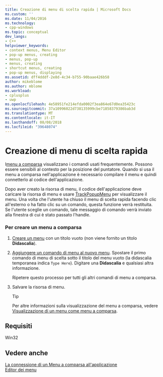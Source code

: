 ```yaml
---
title: Creazione di menu di scelta rapida | Microsoft Docs
ms.custom: ''
ms.date: 11/04/2016
ms.technology:
- cpp-windows
ms.topic: conceptual
dev_langs:
- C++
helpviewer_keywords:
- context menus, Menu Editor
- pop-up menus, creating
- menus, pop-up
- menus, creating
- shortcut menus, creating
- pop-up menus, displaying
ms.assetid: dff4dddf-2e8d-4c34-b755-90baae426b58
author: mikeblome
ms.author: mblome
ms.workload:
- cplusplus
- uwp
ms.openlocfilehash: 4e58951fe214efda0002f3ea864e67d0ea35423c
ms.sourcegitcommit: 37a10996022d738135999cbe71858379386bab3d
ms.translationtype: MT
ms.contentlocale: it-IT
ms.lasthandoff: 08/08/2018
ms.locfileid: "39648074"
---
```

# <a name="creating-pop-up-menus"></a>Creazione di menu di scelta rapida
I[menu a comparsa](../mfc/menus-mfc.md) visualizzano i comandi usati frequentemente. Possono essere sensibili al contesto per la posizione del puntatore. Quando si usa il menu a comparsa nell'applicazione è necessario compilare il menu e quindi connetterlo al codice dell'applicazione.  
  
 Dopo aver creato la risorsa di menu, il codice dell'applicazione deve caricare la risorsa di menu e usare [TrackPopupMenu](http://msdn.microsoft.com/library/windows/desktop/ms648002) per visualizzare il menu. Una volta che l'utente ha chiuso il menu di scelta rapida facendo clic all'esterno o ha fatto clic su un comando, questa funzione verrà restituita. Se l'utente sceglie un comando, tale messaggio di comando verrà inviato alla finestra di cui è stato passato l'handle.  
  
### <a name="to-create-a-pop-up-menu"></a>Per creare un menu a comparsa  
  
1.  [Creare un menu](../windows/creating-a-menu.md) con un titolo vuoto (non viene fornito un titolo **Didascalia**).  
  
2.  [Aggiungere un comando di menu al nuovo menu](../windows/adding-commands-to-a-menu.md). Spostare il primo comando di menu di scelta sotto il titolo del menu vuoto (la didascalia temporanea indica `Type Here`). Digitare una **Didascalia** e qualsiasi altra informazione.  
  
     Ripetere questo processo per tutti gli altri comandi di menu a comparsa.  
  
3.  Salvare la risorsa di menu.  
  
    > [!TIP]
    >  Per altre informazioni sulla visualizzazione del menu a comparsa, vedere [Visualizzazione di un menu come menu a comparsa](../windows/viewing-a-menu-as-a-pop-up-menu.md).  
  
## <a name="requirements"></a>Requisiti  
 Win32  
  
## <a name="see-also"></a>Vedere anche  
 [La connessione di un Menu a comparsa all'applicazione](../windows/connecting-a-pop-up-menu-to-your-application.md)   
 [Editor dei menu](../windows/menu-editor.md)
